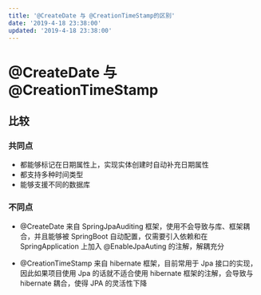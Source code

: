 ```yaml
---
title: '@CreateDate 与 @CreationTimeStamp的区别'
date: '2019-4-18 23:38:00'
updated: '2019-4-18 23:38:00'
---
```


# @CreateDate 与 @CreationTimeStamp

## 比较

### 共同点

- 都能够标记在日期属性上，实现实体创建时自动补充日期属性
- 都支持多种时间类型
- 能够支援不同的数据库

### 不同点

- @CreateDate 来自 SpringJpaAuditing 框架，使用不会导致与库、框架耦合，并且能够被 SpringBoot 自动配置，仅需要引入依赖和在 SpringApplication 上加入 @EnableJpaAuting 的注解，解耦充分

- @CreationTimeStamp 来自 hibernate 框架，目前常用于 Jpa 接口的实现，因此如果项目使用 Jpa 的话就不适合使用 hibernate 框架的注解，会导致与 hibernate 耦合，使得 JPA 的灵活性下降

